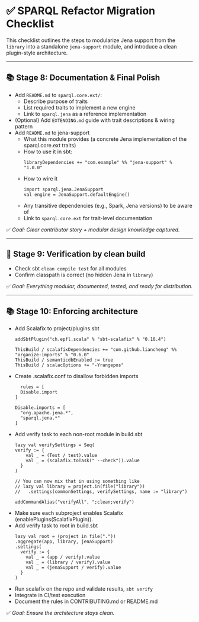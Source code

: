 # ✅ SPARQL Refactor Migration Checklist

This checklist outlines the steps to modularize Jena support from the `library` into a standalone `jena-support` module, and introduce a clean plugin-style architecture.

---

## 📚 Stage 8: Documentation & Final Polish

- Add `README.md` to `sparql.core.ext/`:
  - Describe purpose of traits
  - List required traits to implement a new engine
  - Link to `sparql.jena` as a reference implementation
- (Optional) Add `EXTENDING.md` guide with trait descriptions & wiring pattern
- Add `README.md` to jena-support
  - What this module provides (a concrete Jena implementation of the sparql.core.ext traits)
  - How to use it in sbt:
    ```
    libraryDependencies += "com.example" %% "jena-support" % "1.0.0"
    ```
  - How to wire it
    ```
    import sparql.jena.JenaSupport
    val engine = JenaSupport.defaultEngine()
    ```
  - Any transitive dependencies (e.g., Spark, Jena versions) to be aware of
  - Link to `sparql.core.ext` for trait-level documentation

✅ *Goal: Clear contributor story + modular design knowledge captured.*

---

## 🧼 Stage 9: Verification by clean build

- Check sbt `clean compile test` for all modules
- Confirm classpath is correct (no hidden Jena in `library`)

✅ *Goal: Everything modular, documented, tested, and ready for distribution.*

---

## 📚 Stage 10: Enforcing architecture
- Add Scalafix to project/plugins.sbt
  ```
  addSbtPlugin("ch.epfl.scala" % "sbt-scalafix" % "0.10.4")

  ThisBuild / scalafixDependencies += "com.github.liancheng" %% "organize-imports" % "0.6.0"
  ThisBuild / semanticdbEnabled := true
  ThisBuild / scalacOptions += "-Yrangepos"
  ```
- Create .scalafix.conf to disallow forbidden imports
  ```
    rules = [
    Disable.import
  ]
  
  Disable.imports = [
    "org.apache.jena.*",
    "sparql.jena.*"
  ]
  ```
- Add verify task to each non-root module in build.sbt
  ```
  lazy val verifySettings = Seq(
  verify := {
      val _ = (Test / test).value
      val _ = (scalafix.toTask(" --check")).value
    }
  )
  
  // You can now mix that in using something like
  // lazy val library = project.in(file("library"))
  //   .settings(commonSettings, verifySettings, name := "library")

  addCommandAlias("verifyAll", ";clean;verify")
  ```
- Make sure each subproject enables Scalafix (enablePlugins(ScalafixPlugin)).
- Add verify task to root in build.sbt
  ```
  lazy val root = (project in file("."))
  .aggregate(app, library, jenaSupport)
  .settings(
    verify := {
      val _ = (app / verify).value
      val _ = (library / verify).value
      val _ = (jenaSupport / verify).value
    }
  )
  ```
- Run scalafix on the repo and validate results, `sbt verify`
- Integrate in CI/test execution
- Document the rules in CONTRIBUTING.md or README.md

✅ *Goal: Ensure the architecture stays clean.*
